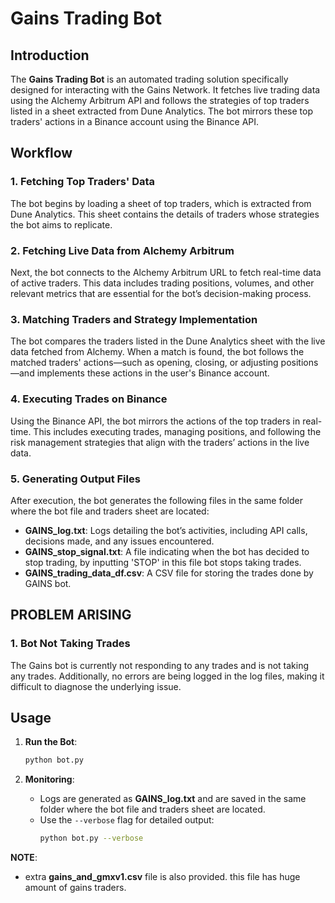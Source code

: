 
# Gains Trading Bot

## Introduction

The **Gains Trading Bot** is an automated trading solution specifically designed for interacting with the Gains Network. It fetches live trading data using the Alchemy Arbitrum API and follows the strategies of top traders listed in a sheet extracted from Dune Analytics. The bot mirrors these top traders' actions in a Binance account using the Binance API.

## Workflow

### 1. **Fetching Top Traders' Data**
The bot begins by loading a sheet of top traders, which is extracted from Dune Analytics. This sheet contains the details of traders whose strategies the bot aims to replicate.

### 2. **Fetching Live Data from Alchemy Arbitrum**
Next, the bot connects to the Alchemy Arbitrum URL to fetch real-time data of active traders. This data includes trading positions, volumes, and other relevant metrics that are essential for the bot’s decision-making process.

### 3. **Matching Traders and Strategy Implementation**
The bot compares the traders listed in the Dune Analytics sheet with the live data fetched from Alchemy. When a match is found, the bot follows the matched traders' actions—such as opening, closing, or adjusting positions—and implements these actions in the user's Binance account.

### 4. **Executing Trades on Binance**
Using the Binance API, the bot mirrors the actions of the top traders in real-time. This includes executing trades, managing positions, and following the risk management strategies that align with the traders’ actions in the live data.

### 5. **Generating Output Files**
After execution, the bot generates the following files in the same folder where the bot file and traders sheet are located:
- **GAINS_log.txt**: Logs detailing the bot’s activities, including API calls, decisions made, and any issues encountered.
- **GAINS_stop_signal.txt**: A file indicating when the bot has decided to stop trading, by inputting 'STOP' in this file bot stops taking trades.
- **GAINS_trading_data_df.csv**: A CSV file for storing the trades done by GAINS bot.

## PROBLEM ARISING

### 1. **Bot Not Taking Trades**
The Gains bot is currently not responding to any trades and is not taking any trades. Additionally, no errors are being logged in the log files, making it difficult to diagnose the underlying issue.

## Usage

1. **Run the Bot**:
   ```bash
   python bot.py
   ```

2. **Monitoring**:
   - Logs are generated as **GAINS_log.txt** and are saved in the same folder where the bot file and traders sheet are located.
   - Use the `--verbose` flag for detailed output:
     ```bash
     python bot.py --verbose
     ```
**NOTE**:
- extra **gains_and_gmxv1.csv** file is also provided. this file has huge amount of gains traders.
